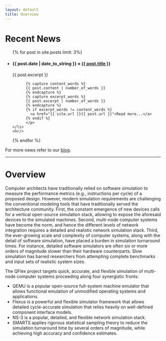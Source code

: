 ```yaml
---
layout: default
title: Overview
---
```


# Recent News

<div class="posts">

<ul>
  {% for post in site.posts limit: 3%}
    <li>
          <h4 class="post-title">
            <span class="recent-news-date">{{ post.date | date_to_string }} &raquo;</span>
            <a href="{{ site.url }}{{ post.url }}">{{ post.title }}</a>
          </h4>
          <p>{{ post.excerpt }}
          
          {% capture content_words %}
          {{ post.content | number_of_words }}
          {% endcapture %}
          {% capture excerpt_words %}
          {{ post.excerpt | number_of_words }}
          {% endcapture %}
          {% if excerpt_words != content_words %}
            <a href="{{ site.url }}{{ post.url }}">Read more...</a>
          {% endif %}
          </p>
    </li>
    <hr/>
  {% endfor %}
</ul>

For more news refer to our <a href="{{ site.url }}{{ site.blog_path }}" >blog</a>.

</div>

------------

# Overview

Computer architects have traditionally relied on software simulation to measure the performance metrics (e.g., instructions per cycle) of a proposed design. However, modern simulation requirements are challenging the conventional modeling tools that have traditionally served the architecture community. First, the constant emergence of new devices calls for a vertical open-source simulation stack, allowing to expose the aforesaid devices to the simulated machines. Second, multi-node computer systems have become the norm, and hence the different levels of network integration requires a detailed and realistic network simulation stack. Third, the ever-growing scale and complexity of computer systems, along with the detail of software simulation, have placed a burden in simulation turnaround times. For instance, detailed software simulators are often six or more orders of magnitude slower than their hardware counterparts. Slow simulation has barred researchers from attempting complete benchmarks and input sets of realistic system sizes.

The QFlex project targets quick, accurate, and flexible simulation of multi-node computer systems proceeding along four synergistic fronts:

* QEMU is a popular open-source full-system machine emulator that allows functional emulation of unmodified operating systems and applications.
* Flexus is a powerful and flexible simulator framework that allows detailed cycle-accurate simulation that relies heavily on well-defined component interface models.
* NS-3 is a popular, detailed, and flexible network simulation stack.
* SMARTS applies rigorous statistical sampling theory to reduce the simulation turnaround time by several orders of magnitude, while achieving high accuracy and confidence estimates. 
